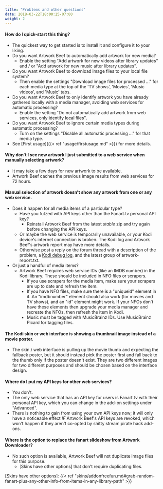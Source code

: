 ```yaml
---
title: "Problems and other questions"
date: 2018-03-22T18:00:25-07:00
weight: 2
---
```


#### How do I quick-start this thing?

- The quickest way to get started is to install it and configure it to your liking.
- Do you want Artwork Beef to automatically add artwork for new media?
    - Enable the setting "Add artwork for new videos after library updates" and / or
      "Add artwork for new music after library updates".
- Do you want Artwork Beef to download image files to your local file system?
    - Then enable the settings "Download image files for processed ..." for each media type
      at the top of the 'TV shows', 'Movies', 'Music videos', and 'Music' tabs.
- Do you want Artwork Beef to only identify artwork you have already gathered locally with
  a media manager, avoiding web services for automatic processing?
    - Enable the setting "Do not automatically add artwork from web services, only identify local files".
- Do you want Artwork Beef to ignore certain media types during automatic processing?
    - Turn on the settings "Disable all automatic processing ..." for that media type.
- See [First usage]({{< ref "usage/firstusage.md" >}}) for more details.

#### Why don't I see new artwork I just submitted to a web service when manually selecting artwork?

- It may take a few days for new artwork to be available.
- Artwork Beef caches the previous image results from web services for 72 hours.

#### Manual selection of artwork doesn't show any artwork from one or any web service.

- Does it happen for all media items of a particular type?
    - Have you futzed with API keys other than the Fanart.tv personal API key?
        - Reinstall Artwork Beef from the latest _stable_ zip and try again before changing
          the API keys.
  - Or maybe the web service is temporarily unavailable, or your Kodi device's internet connection
    is broken. The Kodi log and Artwork Beef's artwork report may have more details.
  - Otherwise post a reply on the forum thread with a description of the problem, a
    [Kodi debug log], and the latest group of artwork-report.txt.
- Or just a handful of media items?
  - Artwork Beef requires web service IDs (like an IMDB number) in the Kodi library. These
    should be included in NFO files or scrapers.
      - If you use scrapers for the media item, make sure your scrapers are up to date and
        refresh the item.
      - If you have NFO files, make sure there is a "uniqueid" element in it.
        An "imdbnumber" element should also work (for movies and TV shows), and an "id" element might work.
        If your NFOs don't have these elements then upgrade your media manager and recreate the NFOs,
        then refresh the item in Kodi.
      - Music must be tagged with MusicBrainz IDs. Use MusicBrainz Picard for tagging files.

[Kodi debug log]: https://kodi.wiki/view/Debug-log

#### The Kodi skin or web interface is showing a thumbnail image instead of a movie poster.

- The skin / web interface is pulling up the movie thumb and expecting the fallback poster,
  but it should instead pick the poster first and fall back to the thumb only if the poster
  doesn't exist. They are two different images for two different purposes and should be chosen
  based on the interface design.

#### Where do I put my API keys for other web services?

- You don't.
- The only web service that has an API key for users is Fanart.tv with their
  personal API key, which you can change in the add-on settings under "Advanced".
- There is nothing to gain from using your own API keys now; it will only have a noticeable
  effect _IF_ Artwork Beef's API keys are revoked, which won't happen if they aren't co-opted
  by shitty stream pirate hack add-ons.

#### Where is the option to replace the fanart slideshow from Artwork Downloader?

- No such option is available, Artwork Beef will not duplicate image files for this purpose.
  - [Skins have other options] that don't require duplicating files.

[Skins have other options]: {{< ref "skins/addonfreefun.md#grab-random-fanart-plus-any-other-info-from-items-in-any-library-path" >}}
